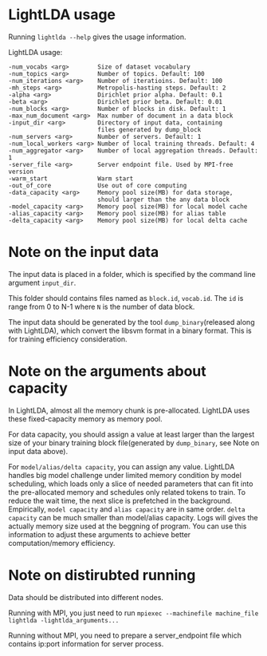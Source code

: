 # LightLDA usage

Running ```lightlda --help``` gives the usage information.

LightLDA usage: 
```
-num_vocabs <arg>        Size of dataset vocabulary 
-num_topics <arg>        Number of topics. Default: 100
-num_iterations <arg>    Number of iteratioins. Default: 100
-mh_steps <arg>          Metropolis-hasting steps. Default: 2
-alpha <arg>             Dirichlet prior alpha. Default: 0.1
-beta <arg>              Dirichlet prior beta. Default: 0.01
-num_blocks <arg>        Number of blocks in disk. Default: 1
-max_num_document <arg>  Max number of document in a data block 
-input_dir <arg>         Directory of input data, containing
                         files generated by dump_block 
-num_servers <arg>       Number of servers. Default: 1
-num_local_workers <arg> Number of local training threads. Default: 4
-num_aggregator <arg>    Number of local aggregation threads. Default: 1
-server_file <arg>       Server endpoint file. Used by MPI-free version
-warm_start              Warm start 
-out_of_core             Use out of core computing 
-data_capacity <arg>     Memory pool size(MB) for data storage, 
                         should larger than the any data block
-model_capacity <arg>    Memory pool size(MB) for local model cache
-alias_capacity <arg>    Memory pool size(MB) for alias table 
-delta_capacity <arg>    Memory pool size(MB) for local delta cache
```
# Note on the input data 

The input data is placed in a folder, which is specified by the command line argument ```input_dir```. 

This folder should contains files named as ```block.id```, ```vocab.id```. The ```id``` is range from 0 to N-1 where ```N``` is the number of data block.

The input data should be generated by the tool ```dump_binary```(released along with LightLDA), which convert the libsvm format in a binary format. This is for training efficiency consideration.

# Note on the arguments about capacity

In LightLDA, almost all the memory chunk is pre-allocated. LightLDA uses these fixed-capacity memory as memory pool. 

For data capacity, you should assign a value at least larger than the largest size of your binary training block file(generated by ```dump_binary```, see Note on input data above). 

For ```model/alias/delta capacity```, you can assign any value. LightLDA handles big model challenge under limited memory condition by model scheduling, which loads only a slice of needed parameters that can fit into the pre-allocated memory and schedules only related tokens to train. To reduce the wait time, the next slice is prefetched in the background. Empirically, ```model capacity``` and ```alias capacity``` are in same order. ```delta capacity``` can be much smaller than model/alias capacity. Logs will gives the actually memory size used at the beggning of program. You can use this information to adjust these arguments to achieve better computation/memory efficiency.

# Note on distirubted running

Data should be distributed into different nodes. 

Running with MPI, you just need to run ```mpiexec --machinefile machine_file lightlda -lightlda_arguments... ```

Running without MPI, you need to prepare a server_endpoint file which contains ip:port information for server process.
